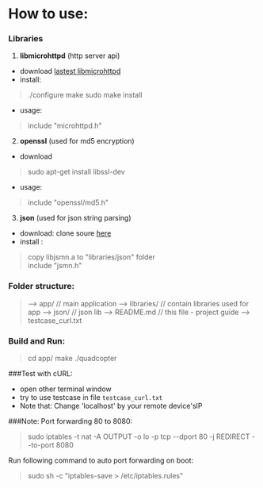 # How to use:
### Libraries

 1. **libmicrohttpd** (http server api)
 - download [lastest libmicrohttpd](http://ftpmirror.gnu.org/libmicrohttpd/libmicrohttpd-0.9.49.tar.gz)
 - install:
> ./configure
> make
> sudo make install

 - usage:
> include "microhttpd.h"

 2.  **openssl** (used for md5 encryption)
 - download
>sudo apt-get install libssl-dev 

 - usage:
> include "openssl/md5.h"

 3. **json** (used for json string parsing)
 + download: clone soure [here](https://github.com/zserge/jsmn)
 + install :
>  copy libjsmn.a to "libraries/json" folder  
    include "jsmn.h"

### Folder structure:

>--> app/                		// main application
--> libraries/          		// contain libraries used for app
    		    --> json/           // json lib
--> README.md           // this file - project guide
--> testcase_curl.txt 

### Build and Run:
 >cd app/
 make
 ./quadcopter
 
###Test with cURL:
- open other terminal window
- try to use testcase in file `testcase_curl.txt`
- Note that: Change 'localhost' by your remote device'sIP

###Note:
Port forwarding 80 to 8080:
>sudo iptables -t nat -A OUTPUT -o lo -p tcp --dport 80 -j REDIRECT --to-port 8080

Run following command to auto port forwarding on boot:
>sudo sh -c "iptables-save > /etc/iptables.rules"